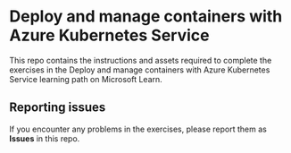 # Deploy and manage containers with Azure Kubernetes Service

This repo contains the instructions and assets required to complete the exercises in the  Deploy and manage containers with Azure Kubernetes Service learning path on Microsoft Learn.
## Reporting issues
If you encounter any problems in the exercises, please report them as **Issues** in this repo.
